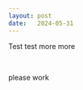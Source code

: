 ```yaml
---
layout: post
date:   2024-05-31
---
```


<p>Test test more more</p>
<p>&nbsp;</p>
<p>please work</p>
